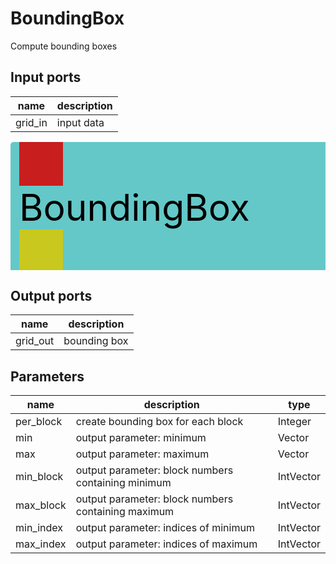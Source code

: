 
# BoundingBox
Compute bounding boxes

## Input ports
|name|description|
|-|-|
|grid_in|input data|


<svg width="516.5999999999999" height="210" >
<rect x="0" y="0" width="516.5999999999999" height="210" rx="5" ry="5" style="fill:#64c8c8ff;" />
<rect x="14.0" y="0" width="70" height="70" rx="0" ry="0" style="fill:#c81e1eff;" >
<title>grid_in</title></rect>
<title>grid_in</title></rect><rect x="14.0" y="140" width="70" height="70" rx="0" ry="0" style="fill:#c8c81eff;" >
<title>grid_out</title></rect>
<text x="14.0" y="126.0" font-size="4.2em">BoundingBox</text></svg>

## Output ports
|name|description|
|-|-|
|grid_out|bounding box|


## Parameters
|name|description|type|
|-|-|-|
|per_block|create bounding box for each block|Integer|
|min|output parameter: minimum|Vector|
|max|output parameter: maximum|Vector|
|min_block|output parameter: block numbers containing minimum|IntVector|
|max_block|output parameter: block numbers containing maximum|IntVector|
|min_index|output parameter: indices of minimum|IntVector|
|max_index|output parameter: indices of maximum|IntVector|
